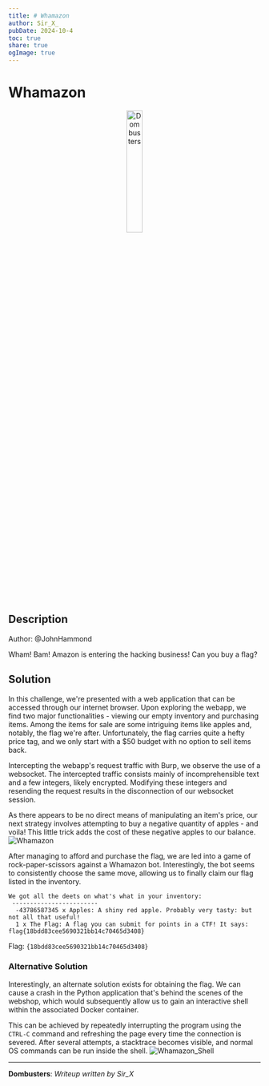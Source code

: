 ```yaml
---
title: # Whamazon
author: Sir_X_
pubDate: 2024-10-4
toc: true
share: true
ogImage: true
---
```


# Whamazon

<p align="center">
  <img src="../../images/logo.jpg" alt="Dombusters" width="25%">
</p>

## Description
Author: @JohnHammond

Wham! Bam! Amazon is entering the hacking business! Can you buy a flag?

## Solution
In this challenge, we're presented with a web application that can be accessed through our internet browser. Upon exploring the webapp, we find two major functionalities - viewing our empty inventory and purchasing items. Among the items for sale are some intriguing items like apples and, notably, the flag we're after. Unfortunately, the flag carries quite a hefty price tag, and we only start with a $50 budget with no option to sell items back.

Intercepting the webapp's request traffic with Burp, we observe the use of a websocket. The intercepted traffic consists mainly of incomprehensible text and a few integers, likely encrypted. Modifying these integers and resending the request results in the disconnection of our websocket session.

As there appears to be no direct means of manipulating an item's price, our next strategy involves attempting to buy a negative quantity of apples - and voila! 
This little trick adds the cost of these negative apples to our balance. 
![Whamazon](./Whamazon.png) 

After managing to afford and purchase the flag, we are led into a game of rock-paper-scissors against a Whamazon bot. Interestingly, the bot seems to consistently choose the same move, allowing us to finally claim our flag listed in the inventory. 

```
We got all the deets on what's what in your inventory:
 ------------------------ 
  -43786587345 x Apples: A shiny red apple. Probably very tasty: but not all that useful!
  1 x The Flag: A flag you can submit for points in a CTF! It says: flag{18bdd83cee5690321bb14c70465d3408}
```

Flag: `{18bdd83cee5690321bb14c70465d3408}`

### Alternative Solution
Interestingly, an alternate solution exists for obtaining the flag. We can cause a crash in the Python application that's behind the scenes of the webshop, which would subsequently allow us to gain an interactive shell within the associated Docker container.

This can be achieved by repeatedly interrupting the program using the `CTRL-C` command and refreshing the page every time the connection is severed. After several attempts, a stacktrace becomes visible, and normal OS commands can be run inside the shell.
![Whamazon_Shell](./Whamazon_Shell.png) 

---
**Dombusters**: _Writeup written by Sir_X_
